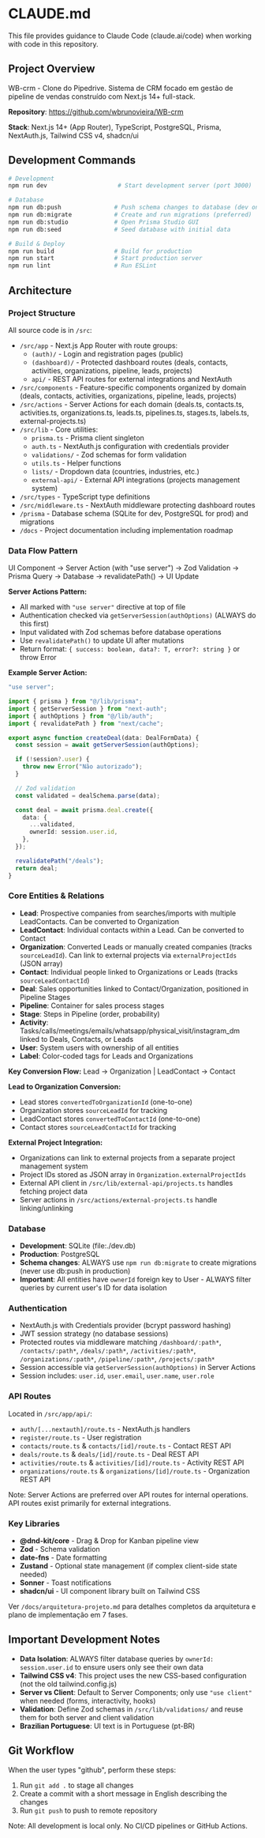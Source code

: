 # CLAUDE.md

This file provides guidance to Claude Code (claude.ai/code) when working with code in this repository.

## Project Overview

WB-crm - Clone do Pipedrive. Sistema de CRM focado em gestão de pipeline de vendas construído com Next.js 14+ full-stack.

**Repository**: https://github.com/wbrunovieira/WB-crm

**Stack**: Next.js 14+ (App Router), TypeScript, PostgreSQL, Prisma, NextAuth.js, Tailwind CSS v4, shadcn/ui

## Development Commands

```bash
# Development
npm run dev                    # Start development server (port 3000)

# Database
npm run db:push               # Push schema changes to database (dev only)
npm run db:migrate            # Create and run migrations (preferred)
npm run db:studio             # Open Prisma Studio GUI
npm run db:seed               # Seed database with initial data

# Build & Deploy
npm run build                 # Build for production
npm run start                 # Start production server
npm run lint                  # Run ESLint
```

## Architecture

### Project Structure
All source code is in `/src`:
- `/src/app` - Next.js App Router with route groups:
  - `(auth)/` - Login and registration pages (public)
  - `(dashboard)/` - Protected dashboard routes (deals, contacts, activities, organizations, pipeline, leads, projects)
  - `api/` - REST API routes for external integrations and NextAuth
- `/src/components` - Feature-specific components organized by domain (deals, contacts, activities, organizations, pipeline, leads, projects)
- `/src/actions` - Server Actions for each domain (deals.ts, contacts.ts, activities.ts, organizations.ts, leads.ts, pipelines.ts, stages.ts, labels.ts, external-projects.ts)
- `/src/lib` - Core utilities:
  - `prisma.ts` - Prisma client singleton
  - `auth.ts` - NextAuth.js configuration with credentials provider
  - `validations/` - Zod schemas for form validation
  - `utils.ts` - Helper functions
  - `lists/` - Dropdown data (countries, industries, etc.)
  - `external-api/` - External API integrations (projects management system)
- `/src/types` - TypeScript type definitions
- `/src/middleware.ts` - NextAuth middleware protecting dashboard routes
- `/prisma` - Database schema (SQLite for dev, PostgreSQL for prod) and migrations
- `/docs` - Project documentation including implementation roadmap

### Data Flow Pattern
UI Component → Server Action (with "use server") → Zod Validation → Prisma Query → Database → revalidatePath() → UI Update

**Server Actions Pattern:**
- All marked with `"use server"` directive at top of file
- Authentication checked via `getServerSession(authOptions)` (ALWAYS do this first)
- Input validated with Zod schemas before database operations
- Use `revalidatePath()` to update UI after mutations
- Return format: `{ success: boolean, data?: T, error?: string }` or throw Error

**Example Server Action:**
```typescript
"use server";

import { prisma } from "@/lib/prisma";
import { getServerSession } from "next-auth";
import { authOptions } from "@/lib/auth";
import { revalidatePath } from "next/cache";

export async function createDeal(data: DealFormData) {
  const session = await getServerSession(authOptions);

  if (!session?.user) {
    throw new Error("Não autorizado");
  }

  // Zod validation
  const validated = dealSchema.parse(data);

  const deal = await prisma.deal.create({
    data: {
      ...validated,
      ownerId: session.user.id,
    },
  });

  revalidatePath("/deals");
  return deal;
}
```

### Core Entities & Relations
- **Lead**: Prospective companies from searches/imports with multiple LeadContacts. Can be converted to Organization
- **LeadContact**: Individual contacts within a Lead. Can be converted to Contact
- **Organization**: Converted Leads or manually created companies (tracks `sourceLeadId`). Can link to external projects via `externalProjectIds` (JSON array)
- **Contact**: Individual people linked to Organizations or Leads (tracks `sourceLeadContactId`)
- **Deal**: Sales opportunities linked to Contact/Organization, positioned in Pipeline Stages
- **Pipeline**: Container for sales process stages
- **Stage**: Steps in Pipeline (order, probability)
- **Activity**: Tasks/calls/meetings/emails/whatsapp/physical_visit/instagram_dm linked to Deals, Contacts, or Leads
- **User**: System users with ownership of all entities
- **Label**: Color-coded tags for Leads and Organizations

**Key Conversion Flow:** Lead → Organization | LeadContact → Contact

**Lead to Organization Conversion:**
- Lead stores `convertedToOrganizationId` (one-to-one)
- Organization stores `sourceLeadId` for tracking
- LeadContact stores `convertedToContactId` (one-to-one)
- Contact stores `sourceLeadContactId` for tracking

**External Project Integration:**
- Organizations can link to external projects from a separate project management system
- Project IDs stored as JSON array in `Organization.externalProjectIds`
- External API client in `/src/lib/external-api/projects.ts` handles fetching project data
- Server actions in `/src/actions/external-projects.ts` handle linking/unlinking

### Database
- **Development**: SQLite (file:./dev.db)
- **Production**: PostgreSQL
- **Schema changes**: ALWAYS use `npm run db:migrate` to create migrations (never use db:push in production)
- **Important**: All entities have `ownerId` foreign key to User - ALWAYS filter queries by current user's ID for data isolation

### Authentication
- NextAuth.js with Credentials provider (bcrypt password hashing)
- JWT session strategy (no database sessions)
- Protected routes via middleware matching `/dashboard/:path*`, `/contacts/:path*`, `/deals/:path*`, `/activities/:path*`, `/organizations/:path*`, `/pipeline/:path*`, `/projects/:path*`
- Session accessible via `getServerSession(authOptions)` in Server Actions
- Session includes: `user.id`, `user.email`, `user.name`, `user.role`

### API Routes
Located in `/src/app/api/`:
- `auth/[...nextauth]/route.ts` - NextAuth.js handlers
- `register/route.ts` - User registration
- `contacts/route.ts` & `contacts/[id]/route.ts` - Contact REST API
- `deals/route.ts` & `deals/[id]/route.ts` - Deal REST API
- `activities/route.ts` & `activities/[id]/route.ts` - Activity REST API
- `organizations/route.ts` & `organizations/[id]/route.ts` - Organization REST API

Note: Server Actions are preferred over API routes for internal operations. API routes exist primarily for external integrations.

### Key Libraries
- **@dnd-kit/core** - Drag & Drop for Kanban pipeline view
- **Zod** - Schema validation
- **date-fns** - Date formatting
- **Zustand** - Optional state management (if complex client-side state needed)
- **Sonner** - Toast notifications
- **shadcn/ui** - UI component library built on Tailwind CSS

Ver `/docs/arquitetura-projeto.md` para detalhes completos da arquitetura e plano de implementação em 7 fases.

## Important Development Notes

- **Data Isolation**: ALWAYS filter database queries by `ownerId: session.user.id` to ensure users only see their own data
- **Tailwind CSS v4**: This project uses the new CSS-based configuration (not the old tailwind.config.js)
- **Server vs Client**: Default to Server Components; only use `"use client"` when needed (forms, interactivity, hooks)
- **Validation**: Define Zod schemas in `/src/lib/validations/` and reuse them for both server and client validation
- **Brazilian Portuguese**: UI text is in Portuguese (pt-BR)

## Git Workflow

When the user types "github", perform these steps:
1. Run `git add .` to stage all changes
2. Create a commit with a short message in English describing the changes
3. Run `git push` to push to remote repository

Note: All development is local only. No CI/CD pipelines or GitHub Actions.
